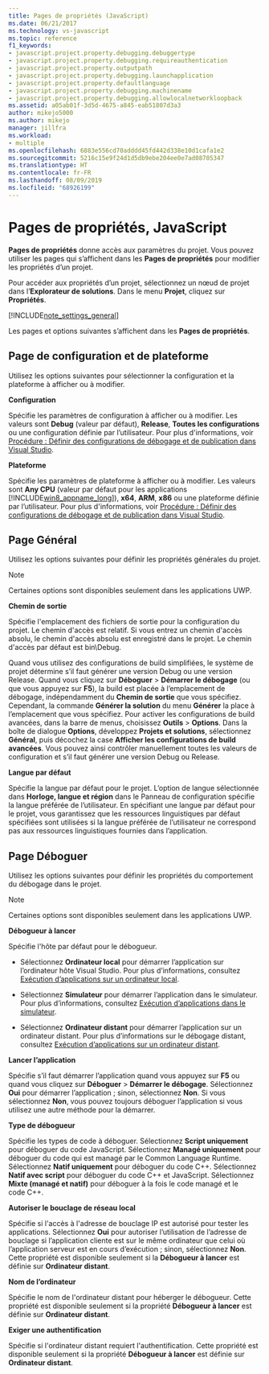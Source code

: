 ```yaml
---
title: Pages de propriétés (JavaScript)
ms.date: 06/21/2017
ms.technology: vs-javascript
ms.topic: reference
f1_keywords:
- javascript.project.property.debugging.debuggertype
- javascript.project.property.debugging.requireauthentication
- javascript.project.property.outputpath
- javascript.project.property.debugging.launchapplication
- javascript.project.property.defaultlanguage
- javascript.project.property.debugging.machinename
- javascript.project.property.debugging.allowlocalnetworkloopback
ms.assetid: a05ab01f-3d5d-4675-a845-eab51807d3a3
author: mikejo5000
ms.author: mikejo
manager: jillfra
ms.workload:
- multiple
ms.openlocfilehash: 6883e556cd70adddd45fd442d338e10d1cafa1e2
ms.sourcegitcommit: 5216c15e9f24d1d5db9ebe204ee0e7ad08705347
ms.translationtype: HT
ms.contentlocale: fr-FR
ms.lasthandoff: 08/09/2019
ms.locfileid: "68926199"
---
```

# <a name="property-pages-javascript"></a>Pages de propriétés, JavaScript

**Pages de propriétés** donne accès aux paramètres du projet. Vous pouvez utiliser les pages qui s’affichent dans les **Pages de propriétés** pour modifier les propriétés d’un projet.

Pour accéder aux propriétés d’un projet, sélectionnez un nœud de projet dans l’**Explorateur de solutions**. Dans le menu **Projet**, cliquez sur **Propriétés**.

[!INCLUDE[note_settings_general](../../data-tools/includes/note_settings_general_md.md)]

Les pages et options suivantes s’affichent dans les **Pages de propriétés**.

## <a name="configuration-and-platform-page"></a>Page de configuration et de plateforme

Utilisez les options suivantes pour sélectionner la configuration et la plateforme à afficher ou à modifier.

 **Configuration**

Spécifie les paramètres de configuration à afficher ou à modifier. Les valeurs sont **Debug** (valeur par défaut), **Release**, **Toutes les configurations** ou une configuration définie par l’utilisateur. Pour plus d'informations, voir [Procédure : Définir des configurations de débogage et de publication dans Visual Studio](../../debugger/how-to-set-debug-and-release-configurations.md).

 **Plateforme**

Spécifie les paramètres de plateforme à afficher ou à modifier. Les valeurs sont **Any CPU** (valeur par défaut pour les applications [!INCLUDE[win8_appname_long](../../debugger/includes/win8_appname_long_md.md)]), **x64**, **ARM**, **x86** ou une plateforme définie par l’utilisateur. Pour plus d'informations, voir [Procédure : Définir des configurations de débogage et de publication dans Visual Studio](../../debugger/how-to-set-debug-and-release-configurations.md).

## <a name="general-page"></a>Page Général

Utilisez les options suivantes pour définir les propriétés générales du projet.

> [!NOTE]
> Certaines options sont disponibles seulement dans les applications UWP.

 **Chemin de sortie**

Spécifie l'emplacement des fichiers de sortie pour la configuration du projet. Le chemin d'accès est relatif. Si vous entrez un chemin d'accès absolu, le chemin d'accès absolu est enregistré dans le projet. Le chemin d'accès par défaut est bin\Debug.

Quand vous utilisez des configurations de build simplifiées, le système de projet détermine s’il faut générer une version Debug ou une version Release. Quand vous cliquez sur **Déboguer** > **Démarrer le débogage** (ou que vous appuyez sur **F5**), la build est placée à l’emplacement de débogage, indépendamment du **Chemin de sortie** que vous spécifiez. Cependant, la commande **Générer la solution** du menu **Générer** la place à l’emplacement que vous spécifiez. Pour activer les configurations de build avancées, dans la barre de menus, choisissez **Outils** > **Options**. Dans la boîte de dialogue **Options**, développez **Projets et solutions**, sélectionnez **Général**, puis décochez la case **Afficher les configurations de build avancées**. Vous pouvez ainsi contrôler manuellement toutes les valeurs de configuration et s’il faut générer une version Debug ou Release.

 **Langue par défaut**

Spécifie la langue par défaut pour le projet. L’option de langue sélectionnée dans **Horloge, langue et région** dans le Panneau de configuration spécifie la langue préférée de l’utilisateur. En spécifiant une langue par défaut pour le projet, vous garantissez que les ressources linguistiques par défaut spécifiées sont utilisées si la langue préférée de l’utilisateur ne correspond pas aux ressources linguistiques fournies dans l’application.

## <a name="debug-page"></a>Page Déboguer

Utilisez les options suivantes pour définir les propriétés du comportement du débogage dans le projet.

> [!NOTE]
> Certaines options sont disponibles seulement dans les applications UWP.

 **Débogueur à lancer**

Spécifie l'hôte par défaut pour le débogueur.

- Sélectionnez **Ordinateur local** pour démarrer l’application sur l’ordinateur hôte Visual Studio. Pour plus d’informations, consultez [Exécution d’applications sur un ordinateur local](../../debugger/start-a-debugging-session-for-a-store-app-in-visual-studio-vb-csharp-cpp-and-xaml.md).

- Sélectionnez **Simulateur** pour démarrer l’application dans le simulateur. Pour plus d’informations, consultez [Exécution d’applications dans le simulateur](../../debugger/run-windows-store-apps-in-the-simulator.md).

- Sélectionnez **Ordinateur distant** pour démarrer l’application sur un ordinateur distant. Pour plus d’informations sur le débogage distant, consultez [Exécution d’applications sur un ordinateur distant](../../debugger/run-windows-store-apps-on-a-remote-machine.md).

**Lancer l’application**

Spécifie s’il faut démarrer l’application quand vous appuyez sur **F5** ou quand vous cliquez sur **Déboguer** > **Démarrer le débogage**. Sélectionnez **Oui** pour démarrer l’application ; sinon, sélectionnez **Non**. Si vous sélectionnez **Non**, vous pouvez toujours déboguer l’application si vous utilisez une autre méthode pour la démarrer.

**Type de débogueur**

Spécifie les types de code à déboguer. Sélectionnez **Script uniquement** pour déboguer du code JavaScript. Sélectionnez **Managé uniquement** pour déboguer du code qui est managé par le Common Language Runtime. Sélectionnez **Natif uniquement** pour déboguer du code C++. Sélectionnez **Natif avec script** pour déboguer du code C++ et JavaScript. Sélectionnez **Mixte (managé et natif)** pour déboguer à la fois le code managé et le code C++.

**Autoriser le bouclage de réseau local**

Spécifie si l'accès à l'adresse de bouclage IP est autorisé pour tester les applications. Sélectionnez **Oui** pour autoriser l’utilisation de l’adresse de bouclage si l’application cliente est sur le même ordinateur que celui où l’application serveur est en cours d’exécution ; sinon, sélectionnez **Non**. Cette propriété est disponible seulement si la **Débogueur à lancer** est définie sur **Ordinateur distant**.

**Nom de l’ordinateur**

Spécifie le nom de l'ordinateur distant pour héberger le débogueur. Cette propriété est disponible seulement si la propriété **Débogueur à lancer** est définie sur **Ordinateur distant**.

**Exiger une authentification**

Spécifie si l'ordinateur distant requiert l'authentification. Cette propriété est disponible seulement si la propriété **Débogueur à lancer** est définie sur **Ordinateur distant**.

